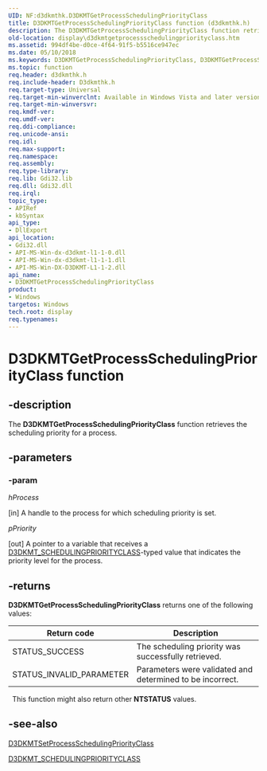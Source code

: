 ```yaml
---
UID: NF:d3dkmthk.D3DKMTGetProcessSchedulingPriorityClass
title: D3DKMTGetProcessSchedulingPriorityClass function (d3dkmthk.h)
description: The D3DKMTGetProcessSchedulingPriorityClass function retrieves the scheduling priority for a process.
old-location: display\d3dkmtgetprocessschedulingpriorityclass.htm
ms.assetid: 994df4be-d0ce-4f64-91f5-b5516ce947ec
ms.date: 05/10/2018
ms.keywords: D3DKMTGetProcessSchedulingPriorityClass, D3DKMTGetProcessSchedulingPriorityClass function [Display Devices], OpenGL_Functions_7af39e72-516e-440a-b4be-f0b3f82156d0.xml, d3dkmthk/D3DKMTGetProcessSchedulingPriorityClass, display.d3dkmtgetprocessschedulingpriorityclass
ms.topic: function
req.header: d3dkmthk.h
req.include-header: D3dkmthk.h
req.target-type: Universal
req.target-min-winverclnt: Available in Windows Vista and later versions of the Windows operating systems.
req.target-min-winversvr: 
req.kmdf-ver: 
req.umdf-ver: 
req.ddi-compliance: 
req.unicode-ansi: 
req.idl: 
req.max-support: 
req.namespace: 
req.assembly: 
req.type-library: 
req.lib: Gdi32.lib
req.dll: Gdi32.dll
req.irql: 
topic_type:
- APIRef
- kbSyntax
api_type:
- DllExport
api_location:
- Gdi32.dll
- API-MS-Win-dx-d3dkmt-l1-1-0.dll
- API-MS-Win-dx-d3dkmt-l1-1-1.dll
- API-MS-Win-DX-D3DKMT-L1-1-2.dll
api_name:
- D3DKMTGetProcessSchedulingPriorityClass
product:
- Windows
targetos: Windows
tech.root: display
req.typenames: 
---
```


# D3DKMTGetProcessSchedulingPriorityClass function

## -description

The <b>D3DKMTGetProcessSchedulingPriorityClass</b> function retrieves the scheduling priority for a process.

## -parameters

### -param

*hProcess*

[in] A handle to the process for which scheduling priority is set.

*pPriority* 

[out] A pointer to a variable that receives a <a href="https://docs.microsoft.com/windows-hardware/drivers/ddi/content/d3dkmthk/ne-d3dkmthk-_d3dkmt_schedulingpriorityclass">D3DKMT_SCHEDULINGPRIORITYCLASS</a>-typed value that indicates the priority level for the process.

## -returns

<b>D3DKMTGetProcessSchedulingPriorityClass</b> returns one of the following values:

|Return code|Description|
|--- |--- |
|STATUS_SUCCESS|The scheduling priority was successfully retrieved.|
|STATUS_INVALID_PARAMETER|Parameters were validated and determined to be incorrect.|
 
This function might also return other <b>NTSTATUS</b> values.

## -see-also

<a href="https://docs.microsoft.com/windows-hardware/drivers/ddi/content/d3dkmthk/nf-d3dkmthk-d3dkmtsetprocessschedulingpriorityclass">D3DKMTSetProcessSchedulingPriorityClass</a>

<a href="https://docs.microsoft.com/windows-hardware/drivers/ddi/content/d3dkmthk/ne-d3dkmthk-_d3dkmt_schedulingpriorityclass">D3DKMT_SCHEDULINGPRIORITYCLASS</a>
 

 

